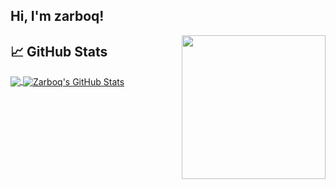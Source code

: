 
<h2> Hi, I'm zarboq! </h2>

<img align='right' src="https://media.tenor.com/TYNpGhXizs0AAAAC/wrecksmgee-hajime.gif" width="230">


## &#x1f4c8; GitHub Stats

<a href="https://github.com/hurrikaanig/zarboq">
  <img align="center" src="https://github-readme-stats.vercel.app/api/top-langs/?username=hurrikaanig&hide=java,kotlin,html,tex,vue,javascript&title_color=ffffff&text_color=c9cacc&icon_color=2bbc8a&bg_color=1d1f21&langs_count=3" />
</a>
<a href="https://github.com/hurrikaanig/zarboq">
  <img align="center" src="https://github-readme-stats.vercel.app/api?username=hurrikaanig&show_icons=true&line_height=27&count_private=true&title_color=ffffff&text_color=c9cacc&icon_color=2bbc8a&bg_color=1d1f21" alt="Zarboq's GitHub Stats" />
</a>
